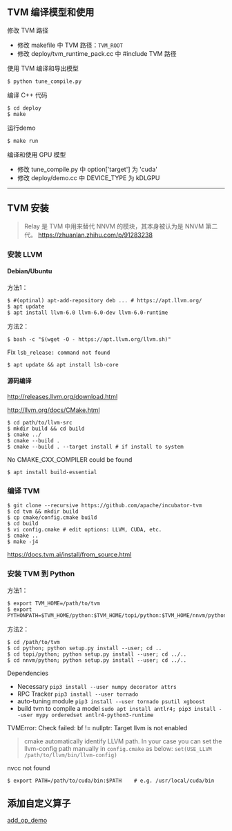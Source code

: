 
## TVM 编译模型和使用

修改 TVM 路径
- 修改 makefile 中 TVM 路径：`TVM_ROOT`
- 修改 deploy/tvm_runtime_pack.cc 中 #include TVM 路径

使用 TVM 编译和导出模型
```shell
$ python tune_compile.py
```

编译 C++ 代码

```shell
$ cd deploy
$ make
```

运行demo

```shell
$ make run
```

编译和使用 GPU 模型
- 修改 tune_compile.py 中 option['target'] 为 'cuda'
- 修改 deploy/demo.cc 中 DEVICE_TYPE 为 kDLGPU

-----

## TVM 安装

> Relay 是 TVM 中用来替代 NNVM 的模块，其本身被认为是 NNVM 第二代。 
>  https://zhuanlan.zhihu.com/p/91283238 

### 安装 LLVM

#### Debian/Ubuntu

方法1：

```shell
$ #(optinal) apt-add-repository deb ... # https://apt.llvm.org/
$ apt update
$ apt install llvm-6.0 llvm-6.0-dev llvm-6.0-runtime
```

方法2：

```shell
$ bash -c "$(wget -O - https://apt.llvm.org/llvm.sh)"
```

Fix `lsb_release: command not found`

```shell
$ apt update && apt install lsb-core
```

#### 源码编译

 http://releases.llvm.org/download.html 

 http://llvm.org/docs/CMake.html 

```shell
$ cd path/to/llvm-src
$ mkdir build && cd build
$ cmake ../
$ cmake --build .
$ cmake --build . --target install # if install to system
```

 No CMAKE_CXX_COMPILER could be found 

```shell
$ apt install build-essential
```

### 编译 TVM

```shell
$ git clone --recursive https://github.com/apache/incubator-tvm
$ cd tvm && mkdir build
$ cp cmake/config.cmake build
$ cd build
$ vi config.cmake # edit options: LLVM, CUDA, etc. 
$ cmake ..
$ make -j4
```

 https://docs.tvm.ai/install/from_source.html 

### 安装 TVM 到 Python

方法1：

```shell
$ export TVM_HOME=/path/to/tvm
$ export PYTHONPATH=$TVM_HOME/python:$TVM_HOME/topi/python:$TVM_HOME/nnvm/python:${PYTHONPATH}
```

方法2：

```shell
$ cd /path/to/tvm
$ cd python; python setup.py install --user; cd ..
$ cd topi/python; python setup.py install --user; cd ../..
$ cd nnvm/python; python setup.py install --user; cd ../..
```

Dependencies

- Necessary `pip3 install --user numpy decorator attrs`
-  RPC Tracker `pip3 install --user tornado`
-  auto-tuning module `pip3 install --user tornado psutil xgboost`
-  build tvm to compile a model `sudo apt install antlr4; pip3 install --user mypy orderedset antlr4-python3-runtime`

TVMError: Check failed: bf != nullptr: Target llvm is not enabled

>  cmake automatically identify LLVM path. In your case you can set the llvm-config path manually in `config.cmake` as below: `set(USE_LLVM /path/to/llvm/bin/llvm-config)` 

nvcc not found

```shell
$ export PATH=/path/to/cuda/bin:$PATH    # e.g. /usr/local/cuda/bin
```


## 添加自定义算子
[add_op_demo](add_op_demo/Readme.md)